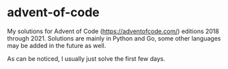 # advent-of-code

My solutions for Advent of Code (https://adventofcode.com/) editions 2018 through 2021. Solutions are mainly in Python and Go, some other languages may be added in the future as well.

As can be noticed, I usually just solve the first few days.
